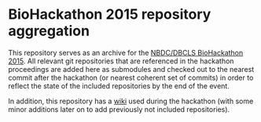 # BioHackathon 2015 repository aggregation

This repository serves as an archive for the [NBDC/DBCLS BioHackathon 2015](http://2015.biohackathon.org).
All relevant git repositories that are referenced in the hackathon proceedings are added here as
submodules and checked out to the nearest commit after the hackathon (or nearest coherent set of commits)
in order to reflect the state of the included repositories by the end of the event.

In addition, this repository has a [wiki](https://github.com/dbcls/bh15/wiki) used during the hackathon
(with some minor additions later on to add previously not included repositories).

